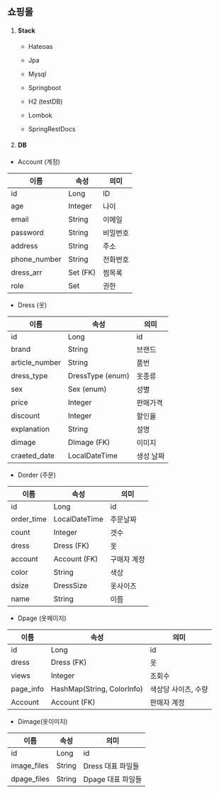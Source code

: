 ## 쇼핑몰

1. #### Stack

   * Hateoas

   * Jpa
   * Mysql
   * Springboot
   * H2 (testDB)
   * Lombok
   * SpringRestDocs

   

2. ####  DB

* Account (계정)

| 이름         | 속성             | 의미     |
| ------------ | ---------------- | -------- |
| id           | Long             | ID       |
| age          | Integer          | 나이     |
| email        | String           | 이메일   |
| password     | String           | 비밀번호 |
| address      | String           | 주소     |
| phone_number | String           | 전화번호 |
| dress_arr    | Set<Dress> (FK)  | 찜목록   |
| role         | Set<AccountRole> | 권한     |



* Dress (옷)

| 이름           | 속성             | 의미      |
| -------------- | ---------------- | --------- |
| id             | Long             | id        |
| brand          | String           | 브랜드    |
| article_number | String           | 품번      |
| dress_type     | DressType (enum) | 옷종류    |
| sex            | Sex (enum)       | 성별      |
| price          | Integer          | 판매가격  |
| discount       | Integer          | 할인율    |
| explanation    | String           | 설명      |
| dimage         | DImage (FK)      | 이미지    |
| craeted_date   | LocalDateTime    | 생성 날짜 |



* Dorder (주문)

| 이름       | 속성          | 의미        |
| ---------- | ------------- | ----------- |
| id         | Long          | id          |
| order_time | LocalDateTime | 주문날짜    |
| count      | Integer       | 갯수        |
| dress      | Dress (FK)    | 옷          |
| account    | Account (FK)  | 구매자 계정 |
| color      | String        | 색상        |
| dsize      | DressSize     | 옷사이즈    |
| name       | String        | 이름        |



* Dpage (옷페이지)

| 이름      | 속성                       | 의미                |
| --------- | -------------------------- | ------------------- |
| id        | Long                       | id                  |
| dress     | Dress (FK)                 | 옷                  |
| views     | Integer                    | 조회수              |
| page_info | HashMap(String, ColorInfo) | 색상당 사이즈, 수량 |
| Account   | Account (FK)               | 판매자 계정         |



* Dimage(옷이미지)

| 이름        | 속성   | 의미              |
| ----------- | ------ | ----------------- |
| id          | Long   | id                |
| image_files | String | Dress 대표 파일들 |
| dpage_files | String | Dpage 대표 파일들 |



